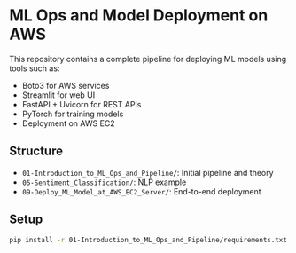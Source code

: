# ML Ops and Model Deployment on AWS

This repository contains a complete pipeline for deploying ML models using tools such as:
- Boto3 for AWS services
- Streamlit for web UI
- FastAPI + Uvicorn for REST APIs
- PyTorch for training models
- Deployment on AWS EC2

## Structure
- `01-Introduction_to_ML_Ops_and_Pipeline/`: Initial pipeline and theory
- `05-Sentiment_Classification/`: NLP example
- `09-Deploy_ML_Model_at_AWS_EC2_Server/`: End-to-end deployment

## Setup
```bash
pip install -r 01-Introduction_to_ML_Ops_and_Pipeline/requirements.txt
